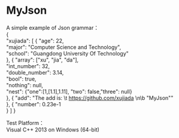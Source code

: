 # MyJson

A simple example of Json grammar：<br>
{<br>
        "xujiada": [
                {
                        "age": 22,<br>
                        "major": "Computer Science and Technology",<br>
                        "school": "Guangdong University Of Technology"<br>
                },
                {
                        "array": ["xu", "jia", "da"],<br>
                        "int_number": 32,<br>
                        "double_number": 3.14,<br>
                        "bool": true,<br>
                        "nothing": null,<br>
                        "nest": {"one":[1,[1.1],1.11], "two": false,"three": null}<br>
                },
                {
                        "add": "The add is: \t https://github.com/xujiada \n\b \"MyJson\""<br>
                },
                {
                        "number": 0.23e-1<br>
                }
        ]
}

Test Platform：<br>
Visual C++ 2013 on Windows (64-bit)<br>
